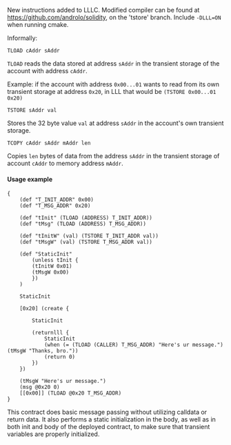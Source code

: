 New instructions added to LLLC. Modified compiler can be found at https://github.com/androlo/solidity, on the 'tstore' branch. Include `-DLLL=ON` when running cmake. 

Informally:

```
TLOAD cAddr sAddr
```

`TLOAD` reads the data stored at address `sAddr` in the transient storage of the account with address `cAddr`.

Example: if the account with address `0x00...01` wants to read from its own transient storage at address `0x20`, in LLL that would be `(TSTORE 0x00...01 0x20)`

```
TSTORE sAddr val
```

Stores the 32 byte value `val` at address `sAddr` in the account's own transient storage.


```
TCOPY cAddr sAddr mAddr len
```

Copies `len` bytes of data from the address `sAddr` in the transient storage of account `cAddr` to memory address `mAddr`.


#### Usage example

```
{
	(def "T_INIT_ADDR" 0x00)
	(def "T_MSG_ADDR" 0x20)

	(def "tInit" (TLOAD (ADDRESS) T_INIT_ADDR))
	(def "tMsg" (TLOAD (ADDRESS) T_MSG_ADDR))

	(def "tInitW" (val) (TSTORE T_INIT_ADDR val))
	(def "tMsgW" (val) (TSTORE T_MSG_ADDR val))

	(def "StaticInit" 
	    (unless tInit {
		(tInitW 0x01)
		(tMsgW 0x00)
	    })
	)

    StaticInit
	
	[0x20] (create {
	
		StaticInit

		(returnlll {
			StaticInit
			(when (= (TLOAD (CALLER) T_MSG_ADDR) "Here's ur message.") (tMsgW "Thanks, bro."))
			(return 0)
		})
	})

	(tMsgW "Here's ur message.")
	(msg @0x20 0)
	[[0x00]] (TLOAD @0x20 T_MSG_ADDR)
}
```

This contract does basic message passing without utilizing calldata or return data. It also performs a static initialization in the body, as well as in both init and body of the deployed contract, to make sure that transient variables are properly initialized.